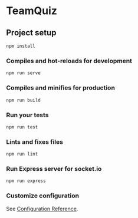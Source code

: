 # TeamQuiz

## Project setup
```
npm install
```

### Compiles and hot-reloads for development
```
npm run serve
```

### Compiles and minifies for production
```
npm run build
```

### Run your tests
```
npm run test
```

### Lints and fixes files
```
npm run lint
```

### Run Express server for socket.io
```
npm run express
```


### Customize configuration
See [Configuration Reference](https://cli.vuejs.org/config/).
